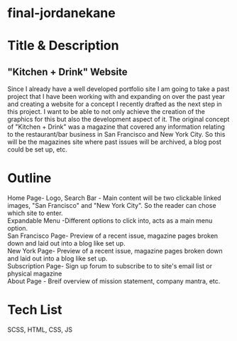 # final-jordanekane
<!doctype html>
<html lang='en-US'>
<head>
    <meta charset='UTF-8'>
    <meta name='viewport'
          content='width=device-width, initial-scale=1.0'>
    <link rel="stylesheet" href="style.css">
    <title>Final Project Description</title>

</head>
<body>
<h1>Title & Description</h1>
<h2>"Kitchen + Drink" Website</h2>

<p>Since I already have a well developed portfolio site I am going to take a past project that I have been working with
    and expanding on over the past year and creating a website for a concept I recently drafted as the next step in this
    project. I want to be able to not only achieve the creation of the graphics for this but also the development aspect
    of it. The original concept of "Kitchen + Drink" was a magazine that covered any information relating to the
    restaurant/bar business in San Francisco and New York City. So this will be the magazines site where past issues
    will be archived, a blog post could be set up, etc.</p>

<h1>Outline</h1>
<p>Home Page- Logo, Search Bar - Main content will be two clickable linked images, "San Francisco" and "New York City".
    So the reader can chose which site to enter.
    <br/>Expandable Menu -Different options to click into, acts as a main menu option.
    <br/>San Francisco Page- Preview of a recent issue, magazine pages broken down and laid out into a blog like set up.
    <br/>New York Page- Preview of a recent issue, magazine pages broken down and laid out into a blog like set up.
    <br/>Subscription Page- Sign up forum to subscribe to to site's email list or physical magazine
    <br/>About Page - Breif overview of mission statement, company mantra, etc. </p>

<h1>Tech List</h1>
<p>SCSS, HTML, CSS, JS </p>

</body>
</html>
